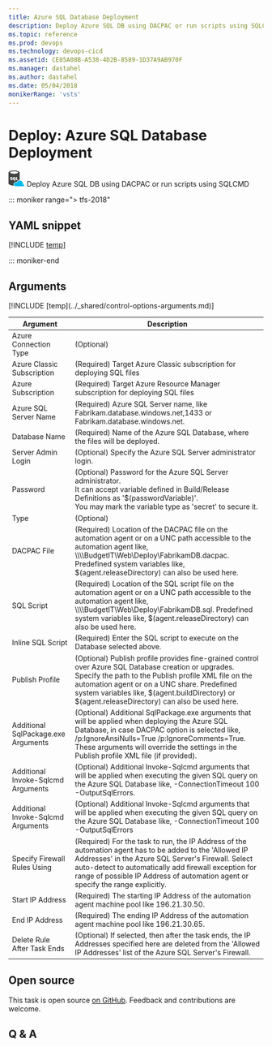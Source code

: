 ```yaml
---
title: Azure SQL Database Deployment
description: Deploy Azure SQL DB using DACPAC or run scripts using SQLCMD
ms.topic: reference
ms.prod: devops
ms.technology: devops-cicd
ms.assetid: CE85A08B-A538-4D2B-8589-1D37A9AB970F
ms.manager: dastahel
ms.author: dastahel
ms.date: 05/04/2018
monikerRange: 'vsts'
---
```


# Deploy: Azure SQL Database Deployment

![](_img/sqlazuredacpacdeployment.png) Deploy Azure SQL DB using DACPAC or run scripts using SQLCMD

::: moniker range="> tfs-2018"

## YAML snippet

[!INCLUDE [temp](../_shared/yaml/SqlAzureDacpacDeploymentV1.md)]

::: moniker-end

## Arguments

<table><thead><tr><th>Argument</th><th>Description</th></tr></thead>
<tr><td>Azure Connection Type</td><td>(Optional) </td></tr>
<tr><td>Azure Classic Subscription</td><td>(Required) Target Azure Classic subscription for deploying SQL files</td></tr>
<tr><td>Azure Subscription</td><td>(Required) Target Azure Resource Manager subscription for deploying SQL files</td></tr>
<tr><td>Azure SQL Server Name</td><td>(Required) Azure SQL Server name, like Fabrikam.database.windows.net,1433 or Fabrikam.database.windows.net.</td></tr>
<tr><td>Database Name</td><td>(Required) Name of the Azure SQL Database, where the files will be deployed.</td></tr>
<tr><td>Server Admin Login</td><td>(Optional) Specify the Azure SQL Server administrator login.</td></tr>
<tr><td>Password</td><td>(Optional) Password for the Azure SQL Server administrator.<br>It can accept variable defined in Build/Release Definitions as '$(passwordVariable)'.<br>You may mark the variable type as 'secret' to secure it.</td></tr>
<tr><td>Type</td><td>(Optional) </td></tr>
<tr><td>DACPAC File</td><td>(Required) Location of the DACPAC file on the automation agent or on a UNC path accessible to the automation agent like, \\\\BudgetIT\Web\Deploy\FabrikamDB.dacpac. Predefined system variables like, $(agent.releaseDirectory) can also be used here.</td></tr>
<tr><td>SQL Script</td><td>(Required) Location of the SQL script file on the automation agent or on a UNC path accessible to the automation agent like, \\\\BudgetIT\Web\Deploy\FabrikamDB.sql. Predefined system variables like, $(agent.releaseDirectory) can also be used here.</td></tr>
<tr><td>Inline SQL Script</td><td>(Required) Enter the SQL script to execute on the Database selected above.</td></tr>
<tr><td>Publish Profile</td><td>(Optional) Publish profile provides fine-grained control over Azure SQL Database creation or upgrades. Specify the path to the Publish profile XML file on the automation agent or on a UNC share. Predefined system variables like, $(agent.buildDirectory) or $(agent.releaseDirectory) can also be used here.</td></tr>
<tr><td>Additional SqlPackage.exe Arguments</td><td>(Optional) Additional SqlPackage.exe arguments that will be applied when deploying the Azure SQL Database, in case DACPAC option is selected like, /p:IgnoreAnsiNulls=True /p:IgnoreComments=True. These arguments will override the settings in the Publish profile XML file (if provided).</td></tr>
<tr><td>Additional Invoke-Sqlcmd Arguments</td><td>(Optional) Additional Invoke-Sqlcmd arguments that will be applied when executing the given SQL query on the Azure SQL Database like, -ConnectionTimeout 100 -OutputSqlErrors.</td></tr>
<tr><td>Additional Invoke-Sqlcmd Arguments</td><td>(Optional) Additional Invoke-Sqlcmd arguments that will be applied when executing the given SQL query on the Azure SQL Database like, -ConnectionTimeout 100 -OutputSqlErrors</td></tr>
<tr><td>Specify Firewall Rules Using</td><td>(Required) For the task to run, the IP Address of the automation agent has to be added to the 'Allowed IP Addresses' in the Azure SQL Server's Firewall. Select auto-detect to automatically add firewall exception for range of possible IP Address of automation agent or specify the range explicitly.</td></tr>
<tr><td>Start IP Address</td><td>(Required) The starting IP Address of the automation agent machine pool like 196.21.30.50.</td></tr>
<tr><td>End IP Address</td><td>(Required) The ending IP Address of the automation agent machine pool like 196.21.30.65.</td></tr>
<tr><td>Delete Rule After Task Ends</td><td>(Optional) If selected, then after the task ends, the IP Addresses specified here are deleted from the 'Allowed IP Addresses' list of the Azure SQL Server's Firewall.</td></tr>
[!INCLUDE [temp](../_shared/control-options-arguments.md)]
</table>

## Open source

This task is open source [on GitHub](https://github.com/Microsoft/vsts-tasks). Feedback and contributions are welcome.

## Q & A

<!-- BEGINSECTION class="md-qanda" -->

<!-- ENDSECTION -->
